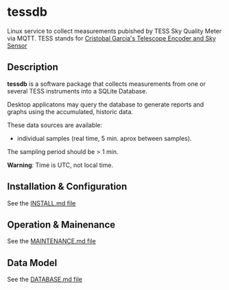 # tessdb

Linux service to collect measurements pubished by TESS Sky Quality Meter via MQTT.
TESS stands for [Cristobal Garcia's Telescope Encoder and Sky Sensor](http://www.observatorioremoto.com/TESS.pdf)

## Description

**tessdb** is a software package that collects measurements from one or several
TESS instruments into a SQLite Database. 

Desktop applicatons may query the database to generate reports and graphs
using the accumulated, historic data.

These data sources are available:

+ individual samples (real time, 5 min. aprox between samples).

The sampling period should be > 1 min.

**Warning**: Time is UTC, not local time.

## Installation & Configuration

See the [INSTALL.md file](INSTALL.md)

## Operation & Mainenance

See the [MAINTENANCE.md file](MAINTENANCE.md)

## Data Model

See the [DATABASE.md file](DATABASE.md)

